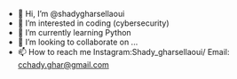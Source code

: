 - 👋 Hi, I’m @shadygharsellaoui
- 👀 I’m interested in coding (cybersecurity)
- 🌱 I’m currently learning Python
- 💞️ I’m looking to collaborate on ...
- 📫 How to reach me Instagram:Shady_gharsellaoui/
                      Email: cchady.ghar@gmail.com

<!---
shadygharsellaoui/shadygharsellaoui is a ✨ special ✨ repository because its `README.md` (this file) appears on your GitHub profile.
You can click the Preview link to take a look at your changes.
--->
